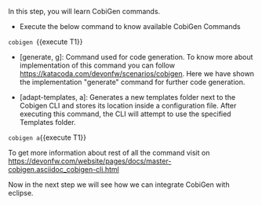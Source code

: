 In this step, you will learn CobiGen commands.



* Execute the below command to know available CobiGen Commands

`cobigen `{{execute T1}}

* [generate, g]: Command used for code generation.
To know more about implementation of this command you can follow https://katacoda.com/devonfw/scenarios/cobigen. Here we have shown the implementation &#34;generate&#34; command for further code generation.

* [adapt-templates, a]: Generates a new templates folder next to the Cobigen CLI and stores its location    inside  a configuration file. After executing this command, the CLI will attempt to use the specified Templates folder.

`cobigen a`{{execute T1}}

To get more information about rest of all the command visit on https://devonfw.com/website/pages/docs/master-cobigen.asciidoc_cobigen-cli.html



Now in the next step we will see how we can integrate CobiGen with eclipse.
